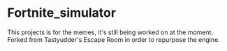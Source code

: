 # Fortnite_simulator
This projects is for the memes, it's still being worked on at the moment.
Forked from Tastyudder's Escape Room in order to repurpose the engine.
